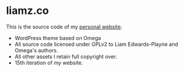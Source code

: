 liamz.co
========

This is the source code of my [personal website](http://liamz.co).
 - WordPress theme based on Omega
 - All source code licensed under GPLv2 to Liam Edwards-Playne and Omega's authors.
 - All other assets I retain full copyright over.
 - 15th iteration of my website.
